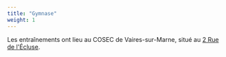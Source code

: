 ```yaml
---
title: "Gymnase"
weight: 1
---
```


Les entraînements ont lieu au COSEC de Vaires-sur-Marne, situé au [2 Rue de l'Écluse](https://www.openstreetmap.org/#map=19/48.86978/2.64950).
